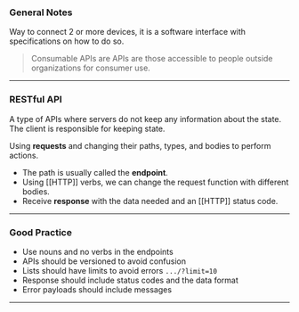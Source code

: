 
### General Notes

Way to connect 2 or more devices, it is a software interface with specifications on how to do so.

> Consumable APIs are APIs are those accessible to people outside organizations for consumer use.

___

### RESTful API

A type of APIs where servers do not keep any information about the state. The client is responsible for keeping state.

Using **requests** and changing their paths, types, and bodies to perform actions.
- The path is usually called the **endpoint**.
- Using [[HTTP]] verbs, we can change the request function with different bodies.
- Receive **response** with the data needed and an [[HTTP]] status code.

___

### Good Practice

- Use nouns and no verbs in the endpoints 
- APIs should be versioned to avoid confusion
- Lists should have limits to avoid errors `.../?limit=10`
- Response should include status codes and the data format
- Error payloads should include messages

---
